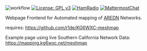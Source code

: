 ![workflow](https://github.com/r1de/KG6WXC-meshmap-webpage/actions/workflows/codeql.yml/badge.svg)
[![License: GPL v3](https://img.shields.io/badge/License-GPLv3-blue.svg)](https://www.gnu.org/licenses/gpl-3.0)
[![HamRadio](https://img.shields.io/badge/HamRadio-Roger!-green.svg)](https://www.arednmesh.org)
[![MattermostChat](https://img.shields.io/badge/Chat-Mattermost-blueviolet.svg)](https://mattermost.kg6wxc.net/mesh/channels/meshmap)  
  
Webpage Frontend for Automated mapping of [AREDN](https://arednmesh.org) Networks.  
  
requires: https://github.com/r1de/KG6WXC-meshmap  
  
Example page using live Southern California Network Data:  
https://mapping.kg6wxc.net/meshmap  
